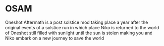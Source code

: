 # OSAM
Oneshot Aftermath is a post solstice mod taking place a year after the original events of a solstice run in which place Niko is returned to the world of Oneshot still filled with sunlight until the sun is stolen making you and Niko embark on a new journey to save the world
